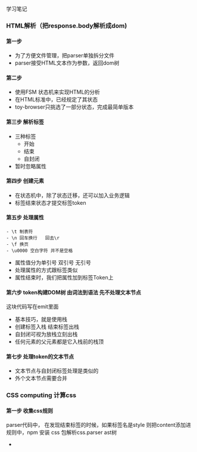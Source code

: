 学习笔记

### HTML解析（把response.body解析成dom)

#### 第一步
- 为了方便文件管理，把parser单独拆分文件
- parser接受HTML文本作为参数，返回dom树
#### 第二步

- 使用FSM 状态机来实现HTML的分析
- 在HTML标准中，已经规定了其状态
- toy-browser只挑选了一部分状态，完成最简单版本

#### 第三步 解析标签

- 三种标签
    - 开始
    - 结束
    - 自封闭
- 暂时忽略属性

#### 第四步 创建元素 
- 在状态机中，除了状态迁移，还可以加入业务逻辑
- 标签结束状态才提交标签token

#### 第五步 处理属性

    - \t 制表符
    - \n 回车换行   回去\r
    - \f 换页
    - \u0000 空白字符 并不是空格

- 属性值分为单引号 双引号 无引号
- 处理属性的方式跟标签类似
- 属性结束时，我们把属性加到标签Token上

#### 第六步 token构建DOM树  由词法到语法  先不处理文本节点

这块代码写在emit里面

-  基本技巧，就是使用栈
- 创建标签入栈 结束标签出栈
- 自封闭可视为放栈立刻出栈
- 任何元素的父元素都是它入栈前的栈顶

#### 第七步 处理token的文本节点

- 文本节点与自封闭标签处理是类似的
- 外个文本节点需要合并

### CSS computing 计算css


#### 第一步 收集css规则

parser代码中， 在发现结束标签的时候，如果标签名是style 则把content添加进规则中，npm 安装 css 包解析css.parser ast树

- 



